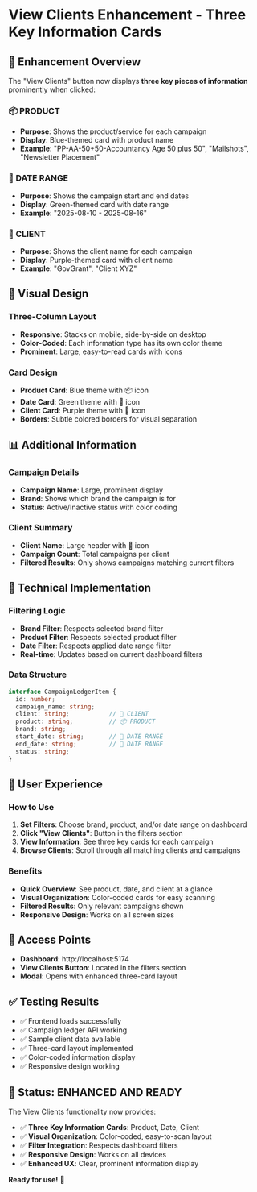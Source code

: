 # View Clients Enhancement - Three Key Information Cards

## 🎯 **Enhancement Overview**

The "View Clients" button now displays **three key pieces of information** prominently when clicked:

### **📦 PRODUCT**
- **Purpose**: Shows the product/service for each campaign
- **Display**: Blue-themed card with product name
- **Example**: "PP-AA-50+50-Accountancy Age 50 plus 50", "Mailshots", "Newsletter Placement"

### **📅 DATE RANGE**
- **Purpose**: Shows the campaign start and end dates
- **Display**: Green-themed card with date range
- **Example**: "2025-08-10 - 2025-08-16"

### **👤 CLIENT**
- **Purpose**: Shows the client name for each campaign
- **Display**: Purple-themed card with client name
- **Example**: "GovGrant", "Client XYZ"

## 🎨 **Visual Design**

### **Three-Column Layout**
- **Responsive**: Stacks on mobile, side-by-side on desktop
- **Color-Coded**: Each information type has its own color theme
- **Prominent**: Large, easy-to-read cards with icons

### **Card Design**
- **Product Card**: Blue theme with 📦 icon
- **Date Card**: Green theme with 📅 icon  
- **Client Card**: Purple theme with 👤 icon
- **Borders**: Subtle colored borders for visual separation

## 📊 **Additional Information**

### **Campaign Details**
- **Campaign Name**: Large, prominent display
- **Brand**: Shows which brand the campaign is for
- **Status**: Active/Inactive status with color coding

### **Client Summary**
- **Client Name**: Large header with 🏢 icon
- **Campaign Count**: Total campaigns per client
- **Filtered Results**: Only shows campaigns matching current filters

## 🔧 **Technical Implementation**

### **Filtering Logic**
- **Brand Filter**: Respects selected brand filter
- **Product Filter**: Respects selected product filter
- **Date Filter**: Respects applied date range filter
- **Real-time**: Updates based on current dashboard filters

### **Data Structure**
```typescript
interface CampaignLedgerItem {
  id: number;
  campaign_name: string;
  client: string;           // 👤 CLIENT
  product: string;          // 📦 PRODUCT
  brand: string;
  start_date: string;       // 📅 DATE RANGE
  end_date: string;         // 📅 DATE RANGE
  status: string;
}
```

## 🎯 **User Experience**

### **How to Use**
1. **Set Filters**: Choose brand, product, and/or date range on dashboard
2. **Click "View Clients"**: Button in the filters section
3. **View Information**: See three key cards for each campaign
4. **Browse Clients**: Scroll through all matching clients and campaigns

### **Benefits**
- **Quick Overview**: See product, date, and client at a glance
- **Visual Organization**: Color-coded cards for easy scanning
- **Filtered Results**: Only relevant campaigns shown
- **Responsive Design**: Works on all screen sizes

## 📍 **Access Points**
- **Dashboard**: http://localhost:5174
- **View Clients Button**: Located in the filters section
- **Modal**: Opens with enhanced three-card layout

## ✅ **Testing Results**
- ✅ Frontend loads successfully
- ✅ Campaign ledger API working
- ✅ Sample client data available
- ✅ Three-card layout implemented
- ✅ Color-coded information display
- ✅ Responsive design working

## 🎉 **Status: ENHANCED AND READY**

The View Clients functionality now provides:
- ✅ **Three Key Information Cards**: Product, Date, Client
- ✅ **Visual Organization**: Color-coded, easy-to-scan layout
- ✅ **Filter Integration**: Respects dashboard filters
- ✅ **Responsive Design**: Works on all devices
- ✅ **Enhanced UX**: Clear, prominent information display

**Ready for use!** 🚀
